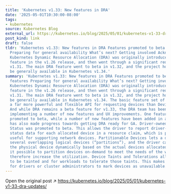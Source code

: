 ```yaml
---
title: 'Kubernetes v1.33: New features in DRA'
date: '2025-05-01T10:30:00-08:00'
tags:
- kubernetes
source: Kubernetes Blog
external_url: https://kubernetes.io/blog/2025/05/01/kubernetes-v1-33-dra-updates/
post_kind: link
draft: false
tldr: 'Kubernetes v1.33: New features in DRA Features promoted to beta New alpha features
  Preparing for general availability What’s next? Getting involved Acknowledgments
  Kubernetes Dynamic Resource Allocation (DRA) was originally introduced as an alpha
  feature in the v1.26 release, and then went through a significant redesign for Kubernetes
  v1.31. The main DRA feature went to beta in v1.32, and the project hopes it will
  be generally available in Kubernetes v1.34.'
summary: 'Kubernetes v1.33: New features in DRA Features promoted to beta New alpha
  features Preparing for general availability What’s next? Getting involved Acknowledgments
  Kubernetes Dynamic Resource Allocation (DRA) was originally introduced as an alpha
  feature in the v1.26 release, and then went through a significant redesign for Kubernetes
  v1.31. The main DRA feature went to beta in v1.32, and the project hopes it will
  be generally available in Kubernetes v1.34. The basic feature set of DRA provides
  a far more powerful and flexible API for requesting devices than Device Plugin.
  And while DRA remains a beta feature for v1.33, the DRA team has been hard at work
  implementing a number of new features and UX improvements. One feature has been
  promoted to beta, while a number of new features have been added in alpha. The team
  has also made progress towards getting DRA ready for GA. Driver-owned Resource Claim
  Status was promoted to beta. This allows the driver to report driver-specific device
  status data for each allocated device in a resource claim, which is particularly
  useful for supporting network devices. Partitionable Devices lets a driver advertise
  several overlapping logical devices (“partitions”), and the driver can reconfigure
  the physical device dynamically based on the actual devices allocated. This makes
  it possible to partition devices on-demand to meet the needs of the workloads and
  therefore increase the utilization. Device Taints and Tolerations allow devices
  to be tainted and for workloads to tolerate those taints. This makes it possible
  for drivers or cluster administrators to mark devices as unavailable.'
---
```

Open the original post ↗ https://kubernetes.io/blog/2025/05/01/kubernetes-v1-33-dra-updates/
